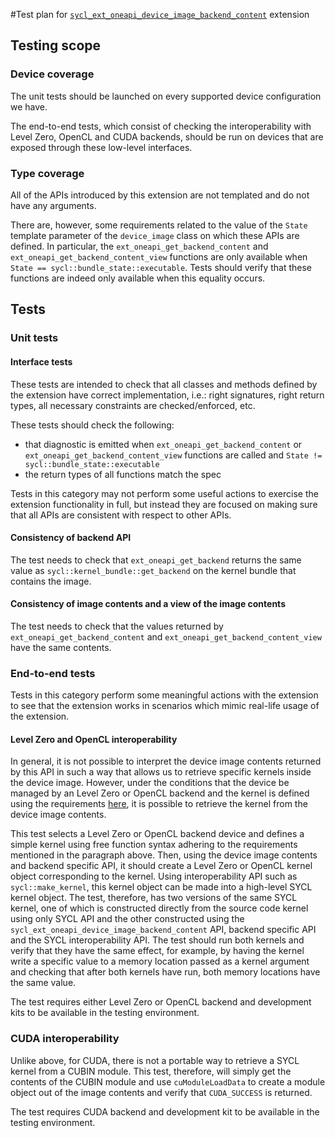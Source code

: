 #Test plan for [`sycl_ext_oneapi_device_image_backend_content`][spec-link] extension

## Testing scope

### Device coverage

The unit tests should be launched on every supported device configuration we
have.

The end-to-end tests, which consist of checking the interoperability with 
Level Zero, OpenCL and CUDA backends, should be run on devices that are 
exposed through these low-level interfaces.

### Type coverage

All of the APIs introduced by this extension are not templated and do not have
any arguments. 

There are, however, some requirements related to the value of the 
`State` template parameter of the `device_image` class on which these 
APIs are defined. In particular, the `ext_oneapi_get_backend_content` 
and `ext_oneapi_get_backend_content_view` functions are only 
available when `State == sycl::bundle_state::executable`. 
Tests should verify that these functions are indeed only 
available when this equality occurs.

## Tests

### Unit tests

#### Interface tests

These tests are intended to check that all classes and methods defined by the
extension have correct implementation, i.e.: right signatures, right return
types, all necessary constraints are checked/enforced, etc.

These tests should check the following:

- that diagnostic is emitted when `ext_oneapi_get_backend_content` or
  `ext_oneapi_get_backend_content_view` functions are called and 
  `State != sycl::bundle_state::executable`
- the return types of all functions match the spec

Tests in this category may not perform some useful actions to exercise the
extension functionality in full, but instead they are focused on making sure
that all APIs are consistent with respect to other APIs.

#### Consistency of backend API

The test needs to check that `ext_oneapi_get_backend` returns the 
same value as `sycl::kernel_bundle::get_backend` on the kernel bundle
that contains the image.

#### Consistency of image contents and a view of the image contents

The test needs to check that the values returned by 
`ext_oneapi_get_backend_content` and `ext_oneapi_get_backend_content_view` 
have the same contents.

### End-to-end tests

Tests in this category perform some meaningful actions with the extension to
see that the extension works in scenarios which mimic real-life usage of the
extension.

#### Level Zero and OpenCL interoperability

In general, it is not possible to interpret the device image contents returned
 by this API in such a way that allows us to retrieve specific kernels inside
the device image. However, under the conditions that the device be managed by 
an Level Zero or OpenCL backend and the kernel is defined using the
requirements [here][ref-link], it is possible to retrieve the kernel from the
 device image contents.

This test selects a Level Zero or OpenCL backend device and defines a simple
kernel using free function syntax adhering to the requirements mentioned in
the paragraph above. Then, using the device image contents and backend
specific API, it should create a Level Zero or OpenCL kernel object
corresponding to the kernel. Using interoperability API such as
`sycl::make_kernel`, this kernel object can be made into a high-level SYCL
kernel object. The test, therefore, has two versions of the same SYCL
kernel, one of which is constructed directly from the source code kernel
using only SYCL API and the other constructed using the
`sycl_ext_oneapi_device_image_backend_content` API, backend specific API and
the SYCL interoperability API. The test should run both kernels and verify
that they have the same effect, for example, by having the kernel write a
specific value to a memory location passed as a kernel argument and
checking that after both kernels have run, both memory locations have the
same value.

The test requires either Level Zero or OpenCL backend and development kits
to be available in the testing environment.

### CUDA interoperability

Unlike above, for CUDA, there is not a portable way to retrieve a SYCL
kernel from a CUBIN module. This test, therefore, will simply get the
contents of the CUBIN module and use `cuModuleLoadData` to create a module
object out of the image contents and verify that `CUDA_SUCCESS` is returned.

The test requires CUDA backend and development kit to be available in the
testing environment.

[ref-link]: ../proposed/sycl_ext_oneapi_free_function_kernels.asciidoc#level-zero-and-opencl-compatibility
[spec-link]: https://github.com/intel/llvm/blob/sycl/sycl/doc/extensions/proposed/sycl_ext_oneapi_device_image_backend_content.asciidoc
